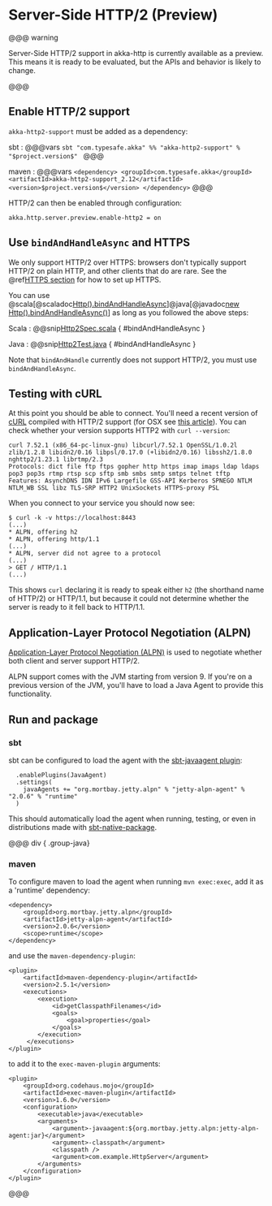 # Server-Side HTTP/2 (Preview)

@@@ warning

Server-Side HTTP/2 support in akka-http is currently available as a preview.
This means it is ready to be evaluated, but the APIs and behavior is likely to change.

@@@

## Enable HTTP/2 support

`akka-http2-support` must be added as a dependency:

sbt
:   @@@vars
    ```sbt
    "com.typesafe.akka" %% "akka-http2-support" % "$project.version$"
    ```
    @@@

maven
:   @@@vars
    ```
    <dependency>
        <groupId>com.typesafe.akka</groupId>
        <artifactId>akka-http2-support_2.12</artifactId>
        <version>$project.version$</version>
    </dependency>
    ```
    @@@

HTTP/2 can then be enabled through configuration:

```
akka.http.server.preview.enable-http2 = on
```

## Use `bindAndHandleAsync` and HTTPS

We only support HTTP/2 over HTTPS: browsers don't typically support HTTP/2 on plain HTTP, and other clients that do are rare. See the @ref[HTTPS section](../server-side-https-support.md) for how to set up HTTPS.

You can use @scala[@scaladoc[Http().bindAndHandleAsync](akka.http.scaladsl.HttpExt)]@java[@javadoc[new Http().bindAndHandleAsync()](akka.http.javadsl.HttpExt)] as long as you followed the above steps:

Scala
:   @@snip[Http2Spec.scala](../../../../../test/scala/docs/http/scaladsl/Http2Spec.scala) { #bindAndHandleAsync }

Java
:   @@snip[Http2Test.java](../../../../../test/java/docs/http/javadsl/Http2Test.java) { #bindAndHandleAsync }

Note that `bindAndHandle` currently does not support HTTP/2, you must use `bindAndHandleAsync`.

## Testing with cURL

At this point you should be able to connect. You'll need a recent version of [cURL](https://curl.haxx.se/) compiled with HTTP/2 support (for OSX see [this article](https://simonecarletti.com/blog/2016/01/http2-curl-macosx/)). You can check whether your version supports HTTP2 with `curl --version`:

```
curl 7.52.1 (x86_64-pc-linux-gnu) libcurl/7.52.1 OpenSSL/1.0.2l zlib/1.2.8 libidn2/0.16 libpsl/0.17.0 (+libidn2/0.16) libssh2/1.8.0 nghttp2/1.23.1 librtmp/2.3
Protocols: dict file ftp ftps gopher http https imap imaps ldap ldaps pop3 pop3s rtmp rtsp scp sftp smb smbs smtp smtps telnet tftp
Features: AsynchDNS IDN IPv6 Largefile GSS-API Kerberos SPNEGO NTLM NTLM_WB SSL libz TLS-SRP HTTP2 UnixSockets HTTPS-proxy PSL
```

When you connect to your service you should now see:

```
$ curl -k -v https://localhost:8443
(...)
* ALPN, offering h2
* ALPN, offering http/1.1
(...)
* ALPN, server did not agree to a protocol
(...)
> GET / HTTP/1.1
(...)
```

This shows `curl` declaring it is ready to speak either `h2` (the shorthand name of HTTP/2) or HTTP/1.1, but because it could not determine whether the server is ready to it fell back to HTTP/1.1.

## Application-Layer Protocol Negotiation (ALPN)

[Application-Layer Protocol Negotiation (ALPN)](https://en.wikipedia.org/wiki/Application-Layer_Protocol_Negotiation) is used to negotiate whether both client and server support HTTP/2.

ALPN support comes with the JVM starting from version 9. If you're on a previous version of the JVM, you'll have to load a Java Agent to provide this functionality.

## Run and package

### sbt

sbt can be configured to load the agent with the [sbt-javaagent plugin](https://github.com/sbt/sbt-javaagent):

```
  .enablePlugins(JavaAgent)
  .settings(
    javaAgents += "org.mortbay.jetty.alpn" % "jetty-alpn-agent" % "2.0.6" % "runtime"
  )
```

This should automatically load the agent when running, testing, or even in distributions made with [sbt-native-package](https://github.com/sbt/sbt-native-packager).

@@@ div { .group-java}

### maven

To configure maven to load the agent when running `mvn exec:exec`, add it as a 'runtime' dependency:

```
<dependency>
    <groupId>org.mortbay.jetty.alpn</groupId>
    <artifactId>jetty-alpn-agent</artifactId>
    <version>2.0.6</version>
    <scope>runtime</scope>
</dependency>
```

and use the `maven-dependency-plugin`:

```
<plugin>
    <artifactId>maven-dependency-plugin</artifactId>
    <version>2.5.1</version>
    <executions>
        <execution>
            <id>getClasspathFilenames</id>
            <goals>
                <goal>properties</goal>
            </goals>
        </execution>
     </executions>
</plugin>
```

to add it to the `exec-maven-plugin` arguments:

```
<plugin>
    <groupId>org.codehaus.mojo</groupId>
    <artifactId>exec-maven-plugin</artifactId>
    <version>1.6.0</version>
    <configuration>
        <executable>java</executable>
        <arguments>
            <argument>-javaagent:${org.mortbay.jetty.alpn:jetty-alpn-agent:jar}</argument>
            <argument>-classpath</argument>
            <classpath />
            <argument>com.example.HttpServer</argument>
        </arguments>
    </configuration>
</plugin>
```

@@@